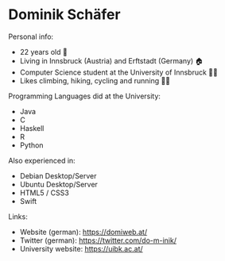 # Dominik Schäfer

Personal info:
- 22 years old 👨
- Living in Innsbruck (Austria) and Erftstadt (Germany) 🏠
- Computer Science student at the University of Innsbruck 👨‍🎓
- Likes climbing, hiking, cycling and running 🧗‍♂️

Programming Languages did at the University:
- Java
- C
- Haskell
- R
- Python

Also experienced in:
- Debian Desktop/Server
- Ubuntu Desktop/Server
- HTML5 / CSS3
- Swift

Links:
- Website (german): https://domiweb.at/
- Twitter (german): https://twitter.com/do-m-inik/
- University website: https://uibk.ac.at/

